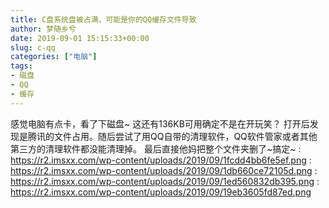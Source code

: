 ```yaml
---
title: C盘系统盘被占满，可能是你的QQ缓存文件导致
author: 梦随乡兮
date: 2019-09-01 15:15:33+00:00
slug: c-qq
categories: ["电脑"]
tags:
- 磁盘
- QQ
- 缓存
---
```

感觉电脑有点卡，看了下磁盘~ 这还有136KB可用确定不是在开玩笑？
打开后发现是腾讯的文件占用。随后尝试了用QQ自带的清理软件，QQ软件管家或者其他第三方的清理软件都没能清理掉。
最后直接他妈把整个文件夹删了~搞定~
: https://r2.imsxx.com/wp-content/uploads/2019/09/1fcdd4bb6fe5ef.png
: https://r2.imsxx.com/wp-content/uploads/2019/09/1db660ce72105d.png
: https://r2.imsxx.com/wp-content/uploads/2019/09/1ed560832db395.png
: https://r2.imsxx.com/wp-content/uploads/2019/09/19eb3605fd87ed.png
